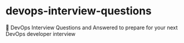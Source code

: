 # devops-interview-questions
🔴 DevOps Interview Questions and Answered to prepare for your next DevOps developer interview
